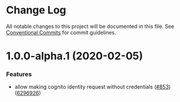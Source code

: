 # Change Log

All notable changes to this project will be documented in this file.
See [Conventional Commits](https://conventionalcommits.org) for commit guidelines.

# 1.0.0-alpha.1 (2020-02-05)


### Features

* allow making cognito identity request without credentials ([#853](https://github.com/aws/aws-sdk-js-v3/issues/853)) ([6296926](https://github.com/aws/aws-sdk-js-v3/commit/6296926))
